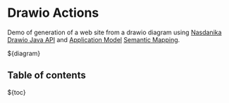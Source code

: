 # Drawio Actions

Demo of generation of a web site from a drawio diagram using [Nasdanika Drawio Java API](https://docs.nasdanika.org/modules/core/modules/drawio/index.html) and 
[Application Model](https://docs.nasdanika.org/modules/html/modules/models/modules/app/modules/model/index.html) [Semantic Mapping](https://docs.nasdanika.org/modules/html/modules/models/modules/app/modules/drawio/index.html).

${diagram}

## Table of contents

${toc}

